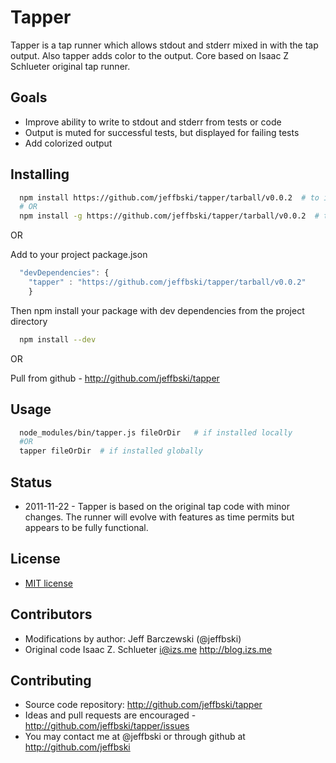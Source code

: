 # Tapper

Tapper is a tap runner which allows stdout and stderr mixed in with the tap output. Also tapper adds color to the output. Core based on Isaac Z Schlueter original tap runner.


## Goals

 - Improve ability to write to stdout and stderr from tests or code
 - Output is muted for successful tests, but displayed for failing tests
 - Add colorized output


## Installing

```bash
  npm install https://github.com/jeffbski/tapper/tarball/v0.0.2  # to install locally
  # OR
  npm install -g https://github.com/jeffbski/tapper/tarball/v0.0.2  # to install globally
```    

OR 

Add to your project package.json

```javascript
  "devDependencies": {
    "tapper" : "https://github.com/jeffbski/tapper/tarball/v0.0.2"
    }
```

Then npm install your package with dev dependencies from the project directory 

```bash
  npm install --dev
```

OR 
   
Pull from github - http://github.com/jeffbski/tapper

## Usage

```bash
  node_modules/bin/tapper.js fileOrDir   # if installed locally
  #OR
  tapper fileOrDir  # if installed globally
```  

## Status

 - 2011-11-22 - Tapper is based on the original tap code with minor changes. The runner will evolve with features as time permits but appears to be fully functional.

## License

 - [MIT license](http://github.com/jeffbski/tapper/raw/master/LICENSE)

## Contributors

 - Modifications by author: Jeff Barczewski (@jeffbski)
 - Original code Isaac Z. Schlueter <i@izs.me> http://blog.izs.me

## Contributing

 - Source code repository: http://github.com/jeffbski/tapper
 - Ideas and pull requests are encouraged  - http://github.com/jeffbski/tapper/issues
 - You may contact me at @jeffbski or through github at http://github.com/jeffbski
